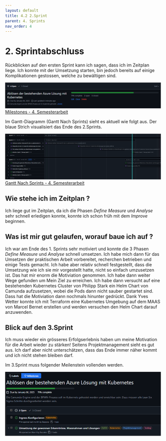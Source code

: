 ```yaml
---
layout: default
title: 4.2 2.Sprint
parent: 4. Sprints
nav_order: 4
---
```


# 2. Sprintabschluss

Rückblicken auf den ersten Sprint kann ich sagen, dass ich im Zeitplan liege. Ich konnte mit der Umsetzung starten, bin jedoch bereits auf einige Komplikationen gestossen, welche zu bewältigen sind.

![Meilensteine](../ressources/bilder/2_Sprint_Milestone.png)
[Milestones - 4. Semesterarbeit](https://github.com/Bazzako/SemArb4-CD-und-Camunda-BPM/milestones)

Im Gantt-Diagramm (Gantt Nach Sprints) sieht es aktuell wie folgt aus. Der blaue Strich visualisiert das Ende des 2.Sprints.

![Gantt](../ressources/bilder/2_Sprint_Gantt.png)
[Gantt Nach Sprints - 4. Semesterarbeit](https://github.com/users/Bazzako/projects/6/views/4)

## Wie stehe ich im Zeitplan ?

Ich liege gut im Zeitplan, da ich die Phasen *Define* *Measure* und *Analyse* sehr schnell erledigen konnte, konnte ich schon früh mit dem *Improve* beginnen.

## Was ist mir gut gelaufen, worauf baue ich auf ?

Ich war am Ende des 1. Sprints sehr motiviert und konnte die 3 Phasen *Define* *Measure* und *Analyse* schnell umsetzen. Ich habe mich dann für das Umsetzen der praktischen Arbeit vorbereitet, recherchen betrieben und einige Tests gemacht. Ich habe aber relativ schnell festgestellt, dass die Umsetzung wie ich sie mir vorgestellt hatte, nicht so einfach umzusetzen ist. Das hat mir enorm die Motiviation genommen. Ich habe dann weiter Wege gefunden um Mein Ziel zu erreichen. Ich habe dann versucht auf eine bestehenden Kubernetes Cluster von Philipp Stark ein Helm Chart von Camunda aufzusetzen, wobei die Pods dann nicht sauber gestartet sind. Dass hat die Motiviation dann nochmals hinunter gedrückt. Dank Yves Wetter  konnte ich mit Terraform eine Kubernetes Umgebung auf dem MAAS von Marcel Bernet erstellen und werden versuchen den Helm Chart darauf anzuwenden.

## Blick auf den 3.Sprint

Ich muss wieder ein grösseres Erfolgserlebnis haben um meine Motivation für die Arbeit wieder zu stärken! Seitens Projektmanagement sieht es gut aus. Ich darf aber nicht unterschätzen, dass das Ende immer näher kommt und ich nicht stehen bleiben darf.

Im 3.Sprint muss folgender Meilenstein vollenden werden.

![Meilenstein 2.Sprint](../ressources/bilder/2_Sprint_Milestone_3Sprint.png)
